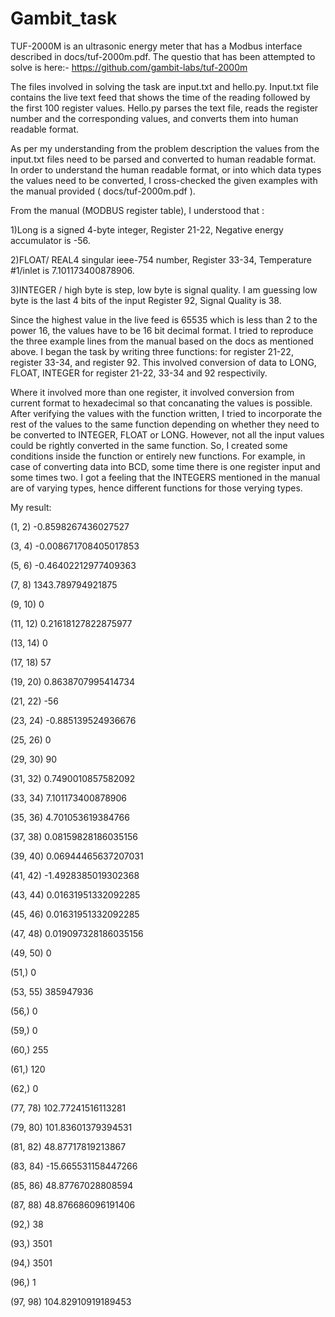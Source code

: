 # Gambit_task

TUF-2000M is an ultrasonic energy meter that has a Modbus interface described in docs/tuf-2000m.pdf. The questio that has been attempted to solve is here:- https://github.com/gambit-labs/tuf-2000m

The files involved in solving the task are input.txt and hello.py.
Input.txt file contains the live text feed that shows the time of the reading followed by the first 100 register values.
Hello.py parses the text file, reads the register number and the corresponding values, and converts them into human readable format. 

As per my understanding from the problem description the values from the input.txt files need to be parsed and converted to human readable format. In order to understand the human readable format, or into which data types the values need to be converted, I cross-checked the given examples with the manual provided ( docs/tuf-2000m.pdf ).

From the manual (MODBUS register table), I understood that :
 
1)Long is a signed 4-byte integer, 
  Register 21-22, Negative energy accumulator is -56.

2)FLOAT/ REAL4 singular ieee-754 number, 
  Register 33-34, Temperature #1/inlet is 7.101173400878906.
    
3)INTEGER / high byte is step, low byte is signal quality. I am guessing low byte is the last 4 bits of the input
  Register 92, Signal Quality is 38.
     
Since the highest value in the live feed is 65535 which is less than 2 to the power 16, the values have to be 16 bit decimal format. I tried to reproduce the three example lines from the manual based on the docs as mentioned above. I began the task by writing three functions: for register 21-22, register 33-34, and register 92. This involved conversion of data to LONG, FLOAT, INTEGER for register 21-22, 33-34 and 92 respectivily.
     
Where it involved more than one register, it involved conversion from current format to hexadecimal so that concanating the values is possible. After verifying the values with the function written, I tried to incorporate the rest of the values to the same function depending on whether they need to be converted to INTEGER, FLOAT or LONG. However, not all the input values could be rightly converted in the same function. So, I created some conditions inside the function or entirely new functions. For example, in case of converting data into BCD, some time there is one register input and some times two. I got a feeling that the INTEGERS mentioned in the manual are of varying types, hence different functions for those verying types.

My result:

(1, 2) -0.8598267436027527 

(3, 4) -0.008671708405017853

(5, 6) -0.46402212977409363

(7, 8) 1343.789794921875

(9, 10) 0

(11, 12) 0.21618127822875977

(13, 14) 0

(17, 18) 57

(19, 20) 0.8638707995414734

(21, 22) -56

(23, 24) -0.885139524936676

(25, 26) 0

(29, 30) 90

(31, 32) 0.7490010857582092

(33, 34) 7.101173400878906

(35, 36) 4.701053619384766

(37, 38) 0.08159828186035156

(39, 40) 0.06944465637207031

(41, 42) -1.4928385019302368

(43, 44) 0.01631951332092285

(45, 46) 0.01631951332092285

(47, 48) 0.019097328186035156

(49, 50) 0

(51,) 0

(53, 55) 385947936

(56,) 0

(59,) 0

(60,) 255

(61,) 120

(62,) 0

(77, 78) 102.77241516113281

(79, 80) 101.83601379394531

(81, 82) 48.87717819213867

(83, 84) -15.665531158447266

(85, 86) 48.87767028808594

(87, 88) 48.876686096191406

(92,) 38

(93,) 3501

(94,) 3501

(96,) 1

(97, 98) 104.82910919189453

